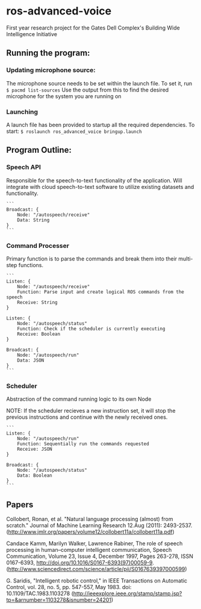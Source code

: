# ros-advanced-voice
First year research project for the Gates Dell Complex's Building Wide Intelligence Initiative

## Running the program:

### Updating microphone source:
The microphone source needs to be set within the launch file. To set it, run
```$ pacmd list-sources```
Use the output from this to find the desired microphone for the system you are running on

### Launching
A launch file has been provided to startup all the required dependencies. To start:
```$ roslaunch ros_advanced_voice bringup.launch```

## Program Outline:

### Speech API 
Responsible for the speech-to-text functionality of the application. Will integrate with cloud speech-to-text software to utilize existing datasets and functionality.

    ```
    Broadcast: {
        Node: "/autospeech/receive"
        Data: String
    }
    ```

### Command Processer
Primary function is to parse the commands and break them into their multi-step functions.

    ```
    Listen: { 
        Node: "/autospeech/receive"
        Function: Parse input and create logical ROS commands from the speech
        Receive: String
    }

    Listen: {
        Node: "/autospeech/status"
        Function: Check if the scheduler is currently executing
        Receive: Boolean
    }

    Broadcast: {
        Node: "/autospeech/run"
        Data: JSON
    }
    ```

### Scheduler
Abstraction of the command running logic to its own Node

NOTE: If the scheduler recieves a new instruction set, it will stop the previous instructions and continue with the newly received ones.

    ```
    Listen: {
        Node: "/autospeech/run"
        Function: Sequentially run the commands requested
        Receive: JSON
    }

    Broadcast: {
        Node: "/autospeech/status"
        Data: Boolean
    }
    ```

## Papers

Collobert, Ronan, et al. "Natural language processing (almost) from scratch." Journal of Machine Learning Research 12.Aug (2011): 2493-2537.
(http://www.jmlr.org/papers/volume12/collobert11a/collobert11a.pdf)

Candace Kamm, Marilyn Walker, Lawrence Rabiner, The role of speech processing in human–computer intelligent communication, Speech Communication, Volume 23, Issue 4, December 1997, Pages 263-278, ISSN 0167-6393, http://doi.org/10.1016/S0167-6393(97)00059-9.
(http://www.sciencedirect.com/science/article/pii/S0167639397000599)

G. Saridis, "Intelligent robotic control," in IEEE Transactions on Automatic Control, vol. 28, no. 5, pp. 547-557, May 1983. doi: 10.1109/TAC.1983.1103278
(http://ieeexplore.ieee.org/stamp/stamp.jsp?tp=&arnumber=1103278&isnumber=24201)

